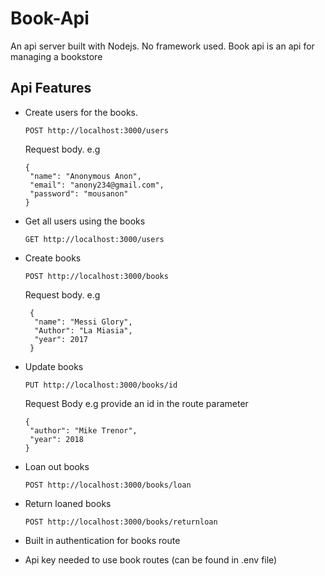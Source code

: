 # Book-Api
An api server built with Nodejs. No framework used. Book api is an api for managing a bookstore 

## Api Features
- Create users for the books.
  ```
  POST http://localhost:3000/users
  ```
  Request body.
  e.g
  
  ```
  {
   "name": "Anonymous Anon",
   "email": "anony234@gmail.com",
   "password": "mousanon"
  }
  ```
- Get all users using the books
  ```
  GET http://localhost:3000/users
  ```
- Create books
  ```
  POST http://localhost:3000/books
  ```
  Request body.
  e.g
  ```
   {
    "name": "Messi Glory",
    "Author": "La Miasia",
    "year": 2017
   }
  ```
- Update books
  ```
  PUT http://localhost:3000/books/id
  ```
  Request Body
  e.g provide an id in the route parameter
  ```
  {
   "author": "Mike Trenor",
   "year": 2018
  }
  ```
- Loan out books
  ```
  POST http://localhost:3000/books/loan
  ```
- Return loaned books
  ```
  POST http://localhost:3000/books/returnloan
  ```
- Built in authentication for books route
- Api key needed to use book routes (can be found in .env file)

